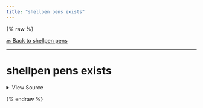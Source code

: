 ```yaml
---
title: "shellpen pens exists"
---
```


{% raw %}





[🔙 Back to shellpen pens](/api/shellpen/pens)

---







<!-- Todo, if there are no subcommands under the child commands, use a smaller heading size -->

# shellpen pens exists



<details>
  <summary>View Source</summary>

{% endraw %}
{% highlight sh %}
shellpen -- getPenIndex "$@" >/dev/null
{% endhighlight %}
{% raw %}

</details>










  
{% endraw %}
